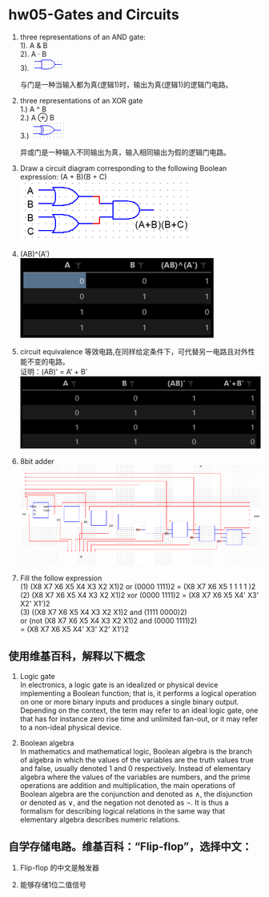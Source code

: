 # hw05-Gates and Circuits

1. three representations of an AND gate:  
    1). A & B  
    2). A · B  
    3).  ![and](images/hw05/AND.png)  

    与门是一种当输入都为真(逻辑1)时，输出为真(逻辑1)的逻辑门电路。

2. three representations of an XOR gate  
    1.) A ^ B  
    2.) A ⊕ B  
    3.) ![xor](images/hw05/XOR.png)  

    异或门是一种输入不同输出为真，输入相同输出为假的逻辑门电路。

3. Draw a circuit diagram corresponding to the following Boolean
   expression: (A + B)(B + C)  
    ![circuit](images/hw05/BOOL_3.png)

4. (AB)^(A')  
    ![true table](images/hw05/True_table1.png)

5. circuit equivalence
    等效电路,在同样给定条件下，可代替另一电路且对外性能不变的电路。  
    证明：(AB)’ = A’ + B’
    ![true table](images/hw05/True_table2.png)

6. 8bit adder
    ![full adder](images/hw05/full_adder.png)  

7. Fill the follow expression  
    (1) (X8 X7 X6 X5 X4 X3 X2 X1)2 or (0000 1111)2 = (X8 X7 X6 X5 1 1 1 1 )2  
    (2) (X8 X7 X6 X5 X4 X3 X2 X1)2 xor (0000 1111)2 = (X8 X7 X6 X5  X4' X3' X2' X1')2  
    (3) ((X8 X7 X6 X5 X4 X3 X2 X1)2 and (1111 0000)2)   
    or (not (X8 X7 X6 X5 X4 X3 X2 X1)2 and (0000 1111)2)  
    = (X8 X7 X6 X5 X4' X3' X2' X1')2

## 使用维基百科，解释以下概念

1. Logic gate  
    In electronics, a logic gate is an idealized or physical device implementing a Boolean function; that is, it performs a logical operation on one or more binary inputs and produces a single binary output. Depending on the context, the term may refer to an ideal logic gate, one that has for instance zero rise time and unlimited fan-out, or it may refer to a non-ideal physical device.

2. Boolean algebra  
    In mathematics and mathematical logic, Boolean algebra is the branch of algebra in which the values of the variables are the truth values true and false, usually denoted 1 and 0 respectively. Instead of elementary algebra where the values of the variables are numbers, and the prime operations are addition and multiplication, the main operations of Boolean algebra are the conjunction and denoted as ∧, the disjunction or denoted as ∨, and the negation not denoted as ¬. It is thus a formalism for describing logical relations in the same way that elementary algebra describes numeric relations.
  
## 自学存储电路。维基百科：“Flip-flop”，选择中文：

1. Flip-flop 的中文是触发器

2. 能够存储1位二值信号